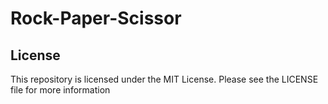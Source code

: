 # Rock-Paper-Scissor

## License
This repository is licensed under the MIT License. Please see the LICENSE file for more information
